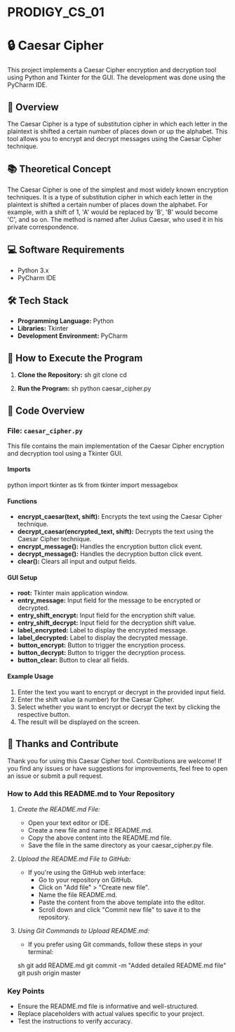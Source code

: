 # PRODIGY_CS_01
# 🔒 Caesar Cipher

This project implements a Caesar Cipher encryption and decryption tool using Python and Tkinter for the GUI. The development was done using the PyCharm IDE.

## 📖 Overview

The Caesar Cipher is a type of substitution cipher in which each letter in the plaintext is shifted a certain number of places down or up the alphabet. This tool allows you to encrypt and decrypt messages using the Caesar Cipher technique.

## 📚 Theoretical Concept

The Caesar Cipher is one of the simplest and most widely known encryption techniques. It is a type of substitution cipher in which each letter in the plaintext is shifted a certain number of places down the alphabet. For example, with a shift of 1, 'A' would be replaced by 'B', 'B' would become 'C', and so on. The method is named after Julius Caesar, who used it in his private correspondence.

## 💻 Software Requirements

- Python 3.x
- PyCharm IDE

## 🛠️ Tech Stack

- **Programming Language:** Python
- **Libraries:** Tkinter
- **Development Environment:** PyCharm

## 🚀 How to Execute the Program

1. **Clone the Repository:**
   sh
   git clone <repository-directory>
   cd <repository-directory>
   

2. **Run the Program:**
   sh
   python caesar_cipher.py
   

## 📂 Code Overview

### File: `caesar_cipher.py`

This file contains the main implementation of the Caesar Cipher encryption and decryption tool using a Tkinter GUI.

#### Imports
python
import tkinter as tk
from tkinter import messagebox


#### Functions

- **encrypt_caesar(text, shift):** Encrypts the text using the Caesar Cipher technique.
- **decrypt_caesar(encrypted_text, shift):** Decrypts the text using the Caesar Cipher technique.
- **encrypt_message():** Handles the encryption button click event.
- **decrypt_message():** Handles the decryption button click event.
- **clear():** Clears all input and output fields.

#### GUI Setup

- **root:** Tkinter main application window.
- **entry_message:** Input field for the message to be encrypted or decrypted.
- **entry_shift_encrypt:** Input field for the encryption shift value.
- **entry_shift_decrypt:** Input field for the decryption shift value.
- **label_encrypted:** Label to display the encrypted message.
- **label_decrypted:** Label to display the decrypted message.
- **button_encrypt:** Button to trigger the encryption process.
- **button_decrypt:** Button to trigger the decryption process.
- **button_clear:** Button to clear all fields.

#### Example Usage

1. Enter the text you want to encrypt or decrypt in the provided input field.
2. Enter the shift value (a number) for the Caesar Cipher.
3. Select whether you want to encrypt or decrypt the text by clicking the respective button.
4. The result will be displayed on the screen.

## 🙏 Thanks and Contribute

Thank you for using this Caesar Cipher tool. Contributions are welcome! If you find any issues or have suggestions for improvements, feel free to open an issue or submit a pull request.



### How to Add this README.md to Your Repository

1. *Create the README.md File:*
   - Open your text editor or IDE.
   - Create a new file and name it README.md.
   - Copy the above content into the README.md file.
   - Save the file in the same directory as your caesar_cipher.py file.

2. *Upload the README.md File to GitHub:*
   - If you're using the GitHub web interface:
     - Go to your repository on GitHub.
     - Click on "Add file" > "Create new file".
     - Name the file README.md.
     - Paste the content from the above template into the editor.
     - Scroll down and click "Commit new file" to save it to the repository.

3. *Using Git Commands to Upload README.md:*
   - If you prefer using Git commands, follow these steps in your terminal:

   sh
   git add README.md
   git commit -m "Added detailed README.md file"
   git push origin master
   

### Key Points

- Ensure the README.md file is informative and well-structured.
- Replace placeholders with actual values specific to your project.
- Test the instructions to verify accuracy.

